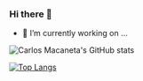 ### Hi there 👋

<!--
**CarlosMacaneta/carlosmacaneta** is a ✨ _special_ ✨ repository because its `README.md` (this file) appears on your GitHub profile.

Here are some ideas to get you started:

- 🔭 I’m currently working on ...
- 🌱 I’m currently learning ...
- 👯 I’m looking to collaborate on ...
- 🤔 I’m looking for help with ...
- 💬 Ask me about ...
- 📫 How to reach me: ...
- 😄 Pronouns: ...
- ⚡ Fun fact: ...
-->
- 🔭 I’m currently working on ...

![Carlos Macaneta's GitHub stats](https://github-readme-stats.vercel.app/api?username=CarlosMacaneta&show_icons=true&theme=tokyonight)

[![Top Langs](https://github-readme-stats.vercel.app/api/top-langs/?username=CarlosMacaneta&langs_count=20&show_icons=true&theme=tokyonight&layout=compact)](https://github.com/CarlosMacaneta/github-readme-stats)

